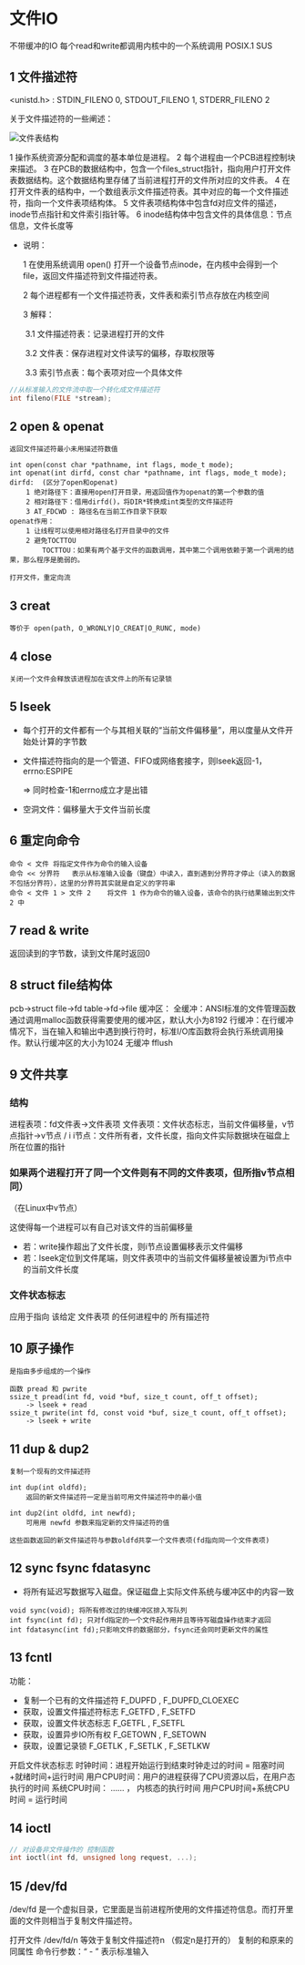 # 文件IO

不带缓冲的IO
每个read和write都调用内核中的一个系统调用
POSIX.1  SUS



## 1 文件描述符

<unistd.h> : STDIN_FILENO 0, STDOUT_FILENO 1, STDERR_FILENO 2

关于文件描述符的一些阐述：

<img src="/home/acptek/文档/Server/服务端开发相关/Sever/server/文件表.png" alt="文件表结构"/>

1 操作系统资源分配和调度的基本单位是进程。
2 每个进程由一个PCB进程控制块来描述。
3 在PCB的数据结构中，包含一个files_struct指针，指向用户打开文件表数据结构。这个数据结构里存储了当前进程打开的文件所对应的文件表。
4 在打开文件表的结构中，一个数组表示文件描述符表。其中对应的每一个文件描述符，指向一个文件表项结构体。
5 文件表项结构体中包含fd对应文件的描述，inode节点指针和文件索引指针等。
6 inode结构体中包含文件的具体信息：节点信息，文件长度等

- 说明：

  1 在使用系统调用 open() 打开一个设备节点inode，在内核中会得到一个file，返回文件描述符到文件描述符表。
  
  2 每个进程都有一个文件描述符表，文件表和索引节点存放在内核空间
  
  3 解释：
  
  ​	3.1 文件描述符表：记录进程打开的文件
  
  ​	3.2 文件表：保存进程对文件读写的偏移，存取权限等
  
  ​	3.3 索引节点表：每个表项对应一个具体文件



```c
//从标准输入的文件流中取一个转化成文件描述符
int fileno(FILE *stream);
```




## 2 open & openat
```
返回文件描述符最小未用描述符数值
	
int open(const char *pathname, int flags, mode_t mode);
int openat(int dirfd, const char *pathname, int flags, mode_t mode);
dirfd:	(区分了open和openat)
	1 绝对路径下：直接用open打开目录，用返回值作为openat的第一个参数的值
	2 相对路径下：借用dirfd()，将DIR*转换成int类型的文件描述符
	3 AT_FDCWD : 路径名在当前工作目录下获取
openat作用：
	1 让线程可以使用相对路径名打开目录中的文件
	2 避免TOCTTOU
		TOCTTOU：如果有两个基于文件的函数调用，其中第二个调用依赖于第一个调用的结果，那么程序是脆弱的。

打开文件，重定向流
```

## 3 creat
	等价于 open(path, O_WRONLY|O_CREAT|O_RUNC, mode)


## 4  close
	关闭一个文件会释放该进程加在该文件上的所有记录锁


## 5  lseek
- 每个打开的文件都有一个与其相关联的“当前文件偏移量”，用以度量从文件开始处计算的字节数

- 文件描述符指向的是一个管道、FIFO或网络套接字，则lseek返回-1，errno:ESPIPE

   => 同时检查-1和errno成立才是出错

- 空洞文件：偏移量大于文件当前长度

## 6 重定向命令
```
命令 < 文件	将指定文件作为命令的输入设备
命令 << 分界符	表示从标准输入设备（键盘）中读入，直到遇到分界符才停止（读入的数据不包括分界符），这里的分界符其实就是自定义的字符串
命令 < 文件 1 > 文件 2	将文件 1 作为命令的输入设备，该命令的执行结果输出到文件 2 中
```

## 7 read & write
返回读到的字节数，读到文件尾时返回0

## 8 struct file结构体
pcb->struct file->fd table->fd->file
缓冲区：
	全缓冲：ANSI标准的文件管理函数通过调用malloc函数获得需要使用的缓冲区，默认大小为8192
	行缓冲：在行缓冲情况下，当在输入和输出中遇到换行符时，标准I/O库函数将会执行系统调用操作。默认行缓冲区的大小为1024
	无缓冲
fflush

## 9 文件共享

### 结构
进程表项：fd文件表->文件表项
文件表项：文件状态标志，当前文件偏移量，v节点指针->v节点 / i
i节点：文件所有者，文件长度，指向文件实际数据块在磁盘上所在位置的指针

### 如果两个进程打开了同一个文件则有不同的文件表项，但所指v节点相同）

（在Linux中v节点）

这使得每一个进程可以有自己对该文件的当前偏移量

- 若：write操作超出了文件长度，则i节点设置偏移表示文件偏移
- 若：lseek定位到文件尾端，则文件表项中的当前文件偏移量被设置为i节点中的当前文件长度
	
### 文件状态标志
应用于指向 该给定 文件表项 的任何进程中的 所有描述符

## 10 原子操作
```
是指由多步组成的一个操作

函数 pread 和 pwrite
ssize_t pread(int fd, void *buf, size_t count, off_t offset);
	-> lseek + read
ssize_t pwrite(int fd, const void *buf, size_t count, off_t offset);
	-> lseek + write
```

## 11 dup & dup2
```
复制一个现有的文件描述符
	
int dup(int oldfd);
	返回的新文件描述符一定是当前可用文件描述符中的最小值
	
int dup2(int oldfd, int newfd);
	可用用 newfd 参数来指定新的文件描述符的值
	
这些函数返回的新文件描述符与参数oldfd共享一个文件表项(fd指向同一个文件表项)
```

## 12 sync fsync fdatasync

- 将所有延迟写数据写入磁盘。保证磁盘上实际文件系统与缓冲区中的内容一致
```
void sync(void); 将所有修改过的块缓冲区排入写队列
int fsync(int fd); 只对fd指定的一个文件起作用并且等待写磁盘操作结束才返回
int fdatasync(int fd);只影响文件的数据部分，fsync还会同时更新文件的属性
```

## 13 fcntl

功能：
- 复制一个已有的文件描述符 F_DUPFD , F_DUPFD_CLOEXEC
- 获取，设置文件描述符标志 F_GETFD , F_SETFD
- 获取，设置文件状态标志 F_GETFL , F_SETFL
- 获取，设置异步IO所有权 F_GETOWN , F_SETOWN
- 获取，设置记录锁 F_GETLK , F_SETLK , F_SETLKW

开启文件状态标志
时钟时间：进程开始运行到结束时钟走过的时间  = 阻塞时间+就绪时间+运行时间
用户CPU时间：用户的进程获得了CPU资源以后，在用户态执行的时间
系统CPU时间： …… ， 内核态的执行时间
用户CPU时间+系统CPU时间 = 运行时间


## 14 ioctl	
```c
// 对设备非文件操作的 控制函数
int ioctl(int fd, unsigned long request, ...);
```

## 15 /dev/fd

/dev/fd 是一个虚拟目录，它里面是当前进程所使用的文件描述符信息。而打开里面的文件则相当于复制文件描述符。

打开文件 /dev/fd/n 等效于复制文件描述符n （假定n是打开的）
复制的和原来的同属性
命令行参数：“ - ” 表示标准输入